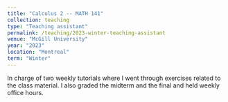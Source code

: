 ```yaml
---
title: "Calculus 2 -- MATH 141"
collection: teaching
type: "Teaching assistant"
permalink: /teaching/2023-winter-teaching-assistant
venue: "McGill University"
year: "2023"
location: "Montreal"
term: "Winter"
---
```


In charge of two weekly tutorials where I went through exercises related to the class material. I also graded the midterm and the final and held weekly office hours.